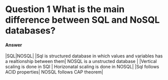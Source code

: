 # Question 1 What is the main difference between SQL and NoSQL databases?

#### Answer

|SQL|NOSQL|
|Sql is structured database in which values and variables 
has a realtionship between them| NOSQL is a unstructed database |
|Vertical scaling is done in SQl | Horizonatal scaling is done in NOSQL|
|Sql follows ACID properties| NOSQL follows CAP theorem|